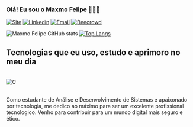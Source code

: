 
### Olá! Eu sou o Maxmo Felipe 🙋🏻‍♂️

[![Site](https://img.shields.io/website?label=maxmofelipe.site&style=for-the-badge&url=https://maxmofelipe.site/)](https://maxmofelipe.site)
[![Linkedin](https://img.shields.io/badge/LinkedIn-0077B5?style=for-the-badge&logo=linkedin&logoColor=white)](https://www.linkedin.com/in/maxmo-ferreira/)
[![Email](https://img.shields.io/badge/Gmail-D14836?style=for-the-badge&logo=gmail&logoColor=white)](mailto:maxmoferreira@gmail.com)
[![Beecrowd](https://img.shields.io/badge/beecrowd-993399?style=for-the-badge&logo=Becrowd&logoColor=white)](https://judge.beecrowd.com/pt/profile/963794)


![Maxmo Felipe GitHub stats](https://github-readme-stats.vercel.app/api?username=Maxmo-Felipe&show_icons=true&theme=merko)
[![Top Langs](https://github-readme-stats.vercel.app/api/top-langs/?username=Maxmo-Felipe)](https://github.com/anuraghazra/github-readme-stats)

## Tecnologias que eu uso, estudo e aprimoro no meu dia

<div style="display: inline_block"><br/>
    <img align="center" alt="C" src="https://img.shields.io/badge/C-00599C?style=for-the-badge&logo=c&logoColor=white" />
</div><br/>

Como estudante de Análise e Desenvolvimento de Sistemas e apaixonado por tecnologia, me dedico ao máximo para ser um excelente profissional tecnologico. Venho para contribuir para um mundo digital mais seguro e ético.
